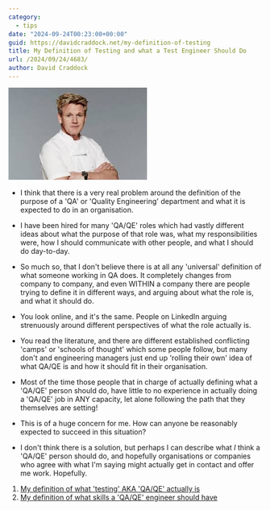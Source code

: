 ```yaml
---
category:
  - tips
date: "2024-09-24T00:23:00+00:00"
guid: https://davidcraddock.net/my-definition-of-testing
title: My Definition of Testing and what a Test Engineer Should Do
url: /2024/09/24/4683/
author: David Craddock
---
```

![image](gordon.jpg)

* I think that there is a very real problem around the definition of the purpose of a 'QA' or 'Quality Engineering' department and what it is expected to do in an organisation.

* I have been hired for many 'QA/QE' roles which had vastly different ideas about what the purpose of that role was, what my responsibilities were, how I should communicate with other people, and what I should do day-to-day.

* So much so, that I don't believe there is at all any 'universal' definition of what someone working in QA does. It completely changes from company to company, and even WITHIN a company there are people trying to define it in different ways, and arguing about what the role is, and what it should do.

* You look online, and it's the same. People on LinkedIn arguing strenuously around different perspectives of what the role actually is.

* You read the literature, and there are different established conflicting 'camps' or 'schools of thought' which some people follow, but many don't and engineering managers just end up 'rolling their own' idea of what QA/QE is and how it should fit in their organisation.

* Most of the time those people that in charge of actually defining what a 'QA/QE' person should do, have little to no experience in actually doing a 'QA/QE' job in ANY capacity, let alone following the path that they themselves are setting!

* This is of a huge concern for me. How can anyone be reasonably expected to succeed in this situation?

* I don't think there is a solution, but perhaps I can describe what *I* think a 'QA/QE' person should do, and hopefully organisations or companies who agree with what I'm saying might actually get in contact and offer me work. Hopefully.

1. [My definition of what 'testing' AKA 'QA/QE' actually is](https://github.com/wordswords/dotfiles/blob/master/notes/TRAININGRECOMMENDATIONS.md)
2. [My definition of what skills a 'QA/QE' engineer should have](https://github.com/wordswords/dotfiles/blob/master/notes/TESTING.md)




